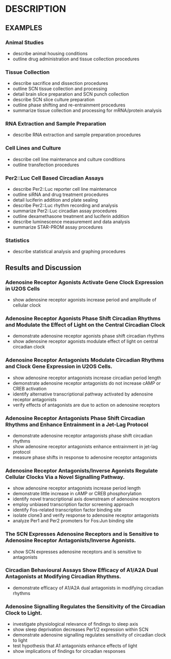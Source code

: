 # DESCRIPTION

## EXAMPLES

### Animal Studies

- describe animal housing conditions
- outline drug administration and tissue collection procedures

### Tissue Collection

- describe sacrifice and dissection procedures
- outline SCN tissue collection and processing
- detail brain slice preparation and SCN punch collection
- describe SCN slice culture preparation
- outline phase shifting and re-entrainment procedures
- summarize tissue collection and processing for mRNA/protein analysis

### RNA Extraction and Sample Preparation

- describe RNA extraction and sample preparation procedures

### Cell Lines and Culture

- describe cell line maintenance and culture conditions
- outline transfection procedures

### Per2::Luc Cell Based Circadian Assays

- describe Per2::Luc reporter cell line maintenance
- outline siRNA and drug treatment procedures
- detail luciferin addition and plate sealing
- describe Per2::Luc rhythm recording and analysis
- summarize Per2::Luc circadian assay procedures
- outline dexamethasone treatment and luciferin addition
- describe luminescence measurement and data analysis
- summarize STAR-PROM assay procedures

### Statistics

- describe statistical analysis and graphing procedures

## Results and Discussion

### Adenosine Receptor Agonists Activate Gene Clock Expression in U2OS Cells

- show adenosine receptor agonists increase period and amplitude of cellular clock

### Adenosine Receptor Agonists Phase Shift Circadian Rhythms and Modulate the Effect of Light on the Central Circadian Clock

- demonstrate adenosine receptor agonists phase shift circadian rhythms
- show adenosine receptor agonists modulate effect of light on central circadian clock

### Adenosine Receptor Antagonists Modulate Circadian Rhythms and Clock Gene Expression in U2OS Cells.

- show adenosine receptor antagonists increase circadian period length
- demonstrate adenosine receptor antagonists do not increase cAMP or CREB activation
- identify alternative transcriptional pathway activated by adenosine receptor antagonists
- verify effects of antagonists are due to action on adenosine receptors

### Adenosine Receptor Antagonists Phase Shift Circadian Rhythms and Enhance Entrainment in a Jet-Lag Protocol

- demonstrate adenosine receptor antagonists phase shift circadian rhythms
- show adenosine receptor antagonists enhance entrainment in jet-lag protocol
- measure phase shifts in response to adenosine receptor antagonists

### Adenosine Receptor Antagonists/Inverse Agonists Regulate Cellular Clocks Via a Novel Signalling Pathway.

- show adenosine receptor antagonists increase period length
- demonstrate little increase in cAMP or CREB phosphorylation
- identify novel transcriptional axis downstream of adenosine receptors
- employ unbiased transcription factor screening approach
- identify Fos-related transcription factor binding site
- isolate clone3 and verify response to adenosine receptor antagonists
- analyze Per1 and Per2 promoters for Fos:Jun binding site

### The SCN Expresses Adenosine Receptors and is Sensitive to Adenosine Receptor Antagonists/Inverse Agonists.

- show SCN expresses adenosine receptors and is sensitive to antagonists

### Circadian Behavioural Assays Show Efficacy of A1/A2A Dual Antagonists at Modifying Circadian Rhythms.

- demonstrate efficacy of A1/A2A dual antagonists in modifying circadian rhythms

### Adenosine Signalling Regulates the Sensitivity of the Circadian Clock to Light.

- investigate physiological relevance of findings to sleep axis
- show sleep deprivation decreases Per1/2 expression within SCN
- demonstrate adenosine signalling regulates sensitivity of circadian clock to light
- test hypothesis that A1 antagonists enhance effects of light
- show implications of findings for circadian responses

